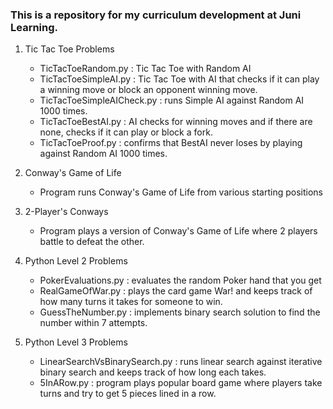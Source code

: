 ### This is a repository for my curriculum development at Juni Learning. 

1. Tic Tac Toe Problems
   - TicTacToeRandom.py : Tic Tac Toe with Random AI
   - TicTacToeSimpleAI.py : Tic Tac Toe with AI that checks if it can play a winning move or block an opponent winning move. 
   - TicTacToeSimpleAICheck.py : runs Simple AI against Random AI 1000 times.
   - TicTacToeBestAI.py : AI checks for winning moves and if there are none, checks if it can play or block a fork.
   - TicTacToeProof.py : confirms that BestAI never loses by playing against Random AI 1000 times.
  
2. Conway's Game of Life
   - Program runs Conway's Game of Life from various starting positions
  
3. 2-Player's Conways
   - Program plays a version of Conway's Game of Life where 2 players battle to defeat the other.
  
4. Python Level 2 Problems
   - PokerEvaluations.py : evaluates the random Poker hand that you get
   - RealGameOfWar.py : plays the card game War! and keeps track of how many turns it takes for someone to win.
   - GuessTheNumber.py : implements binary search solution to find the number within 7 attempts.
  
5. Python Level 3 Problems
   - LinearSearchVsBinarySearch.py : runs linear search against iterative binary search and keeps track of how long each takes. 
   - 5InARow.py : program plays popular board game where players take turns and try to get 5 pieces lined in a row.
